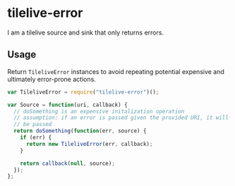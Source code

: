 # tilelive-error

I am a tilelive source and sink that only returns errors.

## Usage

Return `TileliveError` instances to avoid repeating potential expensive and
ultimately error-prone actions.

```javascript
var TileliveError = require("tilelive-error")();

var Source = function(uri, callback) {
  // doSomething is an expensive initalization operation
  // assumption: if an error is passed given the provided URI, it will *always*
  // be passed
  return doSomething(function(err, source) {
    if (err) {
      return new TileliveError(err, callback);
    }

    return callback(null, source);
  });
};
```

